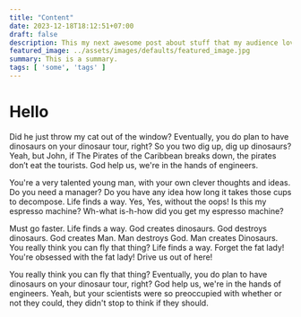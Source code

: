 ```yaml
---
title: "Content"
date: 2023-12-18T18:12:51+07:00
draft: false
description: This my next awesome post about stuff that my audience love to read.
featured_image: ../assets/images/defaults/featured_image.jpg
summary: This is a summary.
tags: [ 'some', 'tags' ]
---
```


# Hello

Did he just throw my cat out of the window? Eventually, you do plan to have dinosaurs on your dinosaur tour, right? So you two dig up, dig up dinosaurs? Yeah, but John, if The Pirates of the Caribbean breaks down, the pirates don’t eat the tourists. God help us, we're in the hands of engineers.

You're a very talented young man, with your own clever thoughts and ideas. Do you need a manager? Do you have any idea how long it takes those cups to decompose. Life finds a way. Yes, Yes, without the oops! Is this my espresso machine? Wh-what is-h-how did you get my espresso machine?

Must go faster. Life finds a way. God creates dinosaurs. God destroys dinosaurs. God creates Man. Man destroys God. Man creates Dinosaurs. You really think you can fly that thing? Life finds a way. Forget the fat lady! You're obsessed with the fat lady! Drive us out of here!

You really think you can fly that thing? Eventually, you do plan to have dinosaurs on your dinosaur tour, right? God help us, we're in the hands of engineers. Yeah, but your scientists were so preoccupied with whether or not they could, they didn't stop to think if they should.